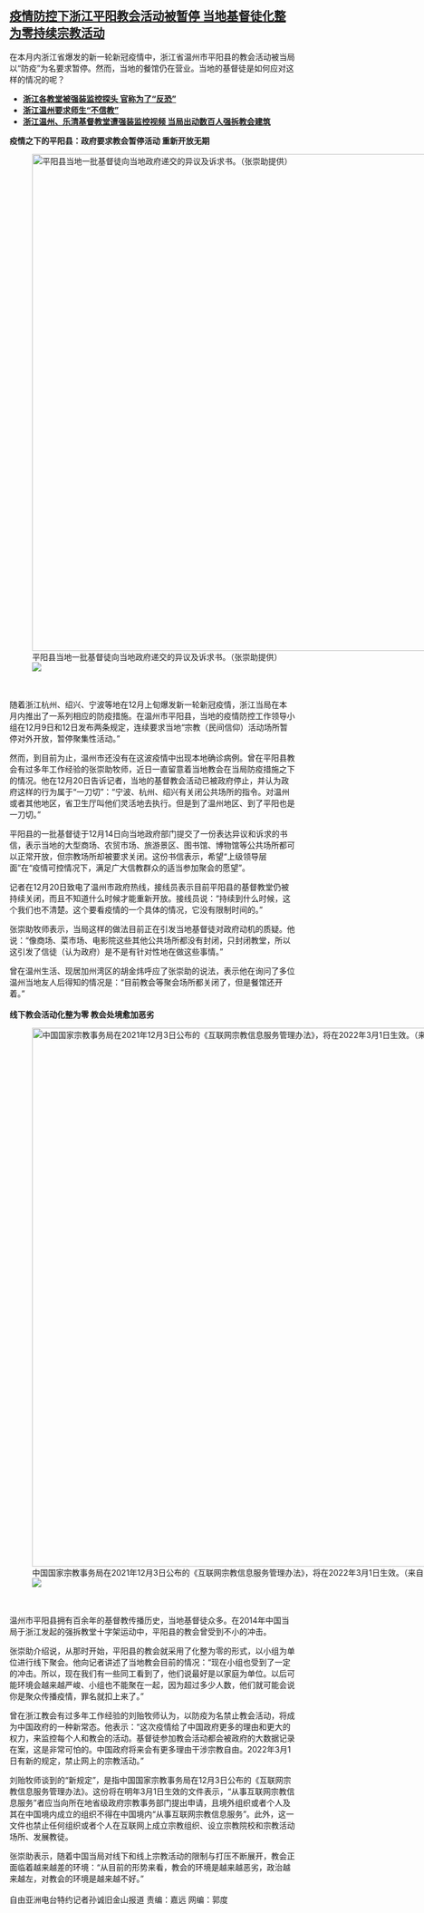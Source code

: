 <!--1640115305000-->
[疫情防控下浙江平阳教会活动被暂停 当地基督徒化整为零持续宗教活动](https://www.rfa.org/mandarin/yataibaodao/shehui/sc-12212021143336.html)
------

<p>在本月内浙江省爆发的新一轮新冠疫情中，浙江省温州市平阳县的教会活动被当局以“防疫”为名要求暂停。然而，当地的餐馆仍在营业。当地的基督徒是如何应对这样的情况的呢？</p><ul><li><strong><a href="https://www.rfa.org/mandarin/yataibaodao/shehui/ql1-03252017123331.html">浙江各教堂被强装监控探头 官称为了“反恐”</a></strong></li><li><strong><a href="https://www.rfa.org/mandarin/yataibaodao/shehui/yf1-09252018095222.html">浙江温州要求师生“不信教”</a></strong></li><li><a href="https://www.rfa.org/mandarin/yataibaodao/shehui/ql1-03302017101948.html"><strong>浙江温州、乐清基督教堂遭强装监控视频 当局出动数百人强拆教会建筑</strong></a></li></ul><p></p><p><strong>疫情之下的平阳县：政府要求教会暂停活动 重新开放无期</strong></p><p><figure class="image-richtext image-inline captioned" style="width:1125px;"><img alt="平阳县当地一批基督徒向当地政府递交的异议及诉求书。（张崇助提供）" height="877" src="https://www.rfa.org/mandarin/yataibaodao/shehui/sc-12212021143336.html/m1221-sc1.jpg/@@images/03ddd0e1-2560-43f2-b3e5-d7931268b7f4.jpeg" title="2" width="1125"/><figcaption class="image-caption">平阳县当地一批基督徒向当地政府递交的异议及诉求书。（张崇助提供）</figcaption><small></small><div id="zoomattribute"><a data-caption="平阳县当地一批基督徒向当地政府递交的异议及诉求书。（张崇助提供）" data-fancybox="" href="https://www.rfa.org/mandarin/yataibaodao/shehui/sc-12212021143336.html/m1221-sc1.jpg" id="single_image" title="平阳县当地一批基督徒向当地政府递交的异议及诉求书。（张崇助提供）"><img src="/++plone++rfa-resources/img/icon-zoom.png"/></a></div></figure><br/><br/>随着浙江杭州、绍兴、宁波等地在12月上旬爆发新一轮新冠疫情，浙江当局在本月内推出了一系列相应的防疫措施。在温州市平阳县，当地的疫情防控工作领导小组在12月9日和12日发布两条规定，连续要求当地“宗教（民间信仰）活动场所暂停对外开放，暂停聚集性活动。”</p><p>然而，到目前为止，温州市还没有在这波疫情中出现本地确诊病例。曾在平阳县教会有过多年工作经验的张崇助牧师，近日一直留意着当地教会在当局防疫措施之下的情况。他在12月20日告诉记者，当地的基督教会活动已被政府停止，并认为政府这样的行为属于“一刀切”：“宁波、杭州、绍兴有关闭公共场所的指令。对温州或者其他地区，省卫生厅叫他们灵活地去执行。但是到了温州地区、到了平阳也是一刀切。”</p><p>平阳县的一批基督徒于12月14日向当地政府部门提交了一份表达异议和诉求的书信，表示当地的大型商场、农贸市场、旅游景区、图书馆、博物馆等公共场所都可以正常开放，但宗教场所却被要求关闭。这份书信表示，希望“上级领导层面”在“疫情可控情况下，满足广大信教群众的适当参加聚会的愿望”。</p><p>记者在12月20日致电了温州市政府热线，接线员表示目前平阳县的基督教堂仍被持续关闭，而且不知道什么时候才能重新开放。接线员说：“持续到什么时候，这个我们也不清楚。这个要看疫情的一个具体的情况，它没有限制时间的。”</p><p>张崇助牧师表示，当局这样的做法目前正在引发当地基督徒对政府动机的质疑。他说：“像商场、菜市场、电影院这些其他公共场所都没有封闭，只封闭教堂，所以这引发了信徒（认为政府）是不是有针对性地在做这些事情。”</p><p>曾在温州生活、现居加州湾区的胡金炜呼应了张崇助的说法，表示他在询问了多位温州当地友人后得知的情况是：“目前教会等聚会场所都关闭了，但是餐馆还开着。”<br/><br/><strong>线下教会活动化整为零 教会处境愈加恶劣</strong></p><p><figure class="image-richtext image-inline captioned" style="width:1056px;"><img alt="中国国家宗教事务局在2021年12月3日公布的《互联网宗教信息服务管理办法》，将在2022年3月1日生效。（来自中国国家宗教事务局网站）" height="951" src="https://www.rfa.org/mandarin/yataibaodao/shehui/sc-12212021143336.html/m1221-sc2.jpg/@@images/d5c818d5-b76a-4f9d-881c-b914c4357064.jpeg" title="3" width="1056"/><figcaption class="image-caption">中国国家宗教事务局在2021年12月3日公布的《互联网宗教信息服务管理办法》，将在2022年3月1日生效。（来自中国国家宗教事务局网站）</figcaption><small></small><div id="zoomattribute"><a data-caption="中国国家宗教事务局在2021年12月3日公布的《互联网宗教信息服务管理办法》，将在2022年3月1日生效。（来自中国国家宗教事务局网站）" data-fancybox="" href="https://www.rfa.org/mandarin/yataibaodao/shehui/sc-12212021143336.html/m1221-sc2.jpg" id="single_image" title="中国国家宗教事务局在2021年12月3日公布的《互联网宗教信息服务管理办法》，将在2022年3月1日生效。（来自中国国家宗教事务局网站）"><img src="/++plone++rfa-resources/img/icon-zoom.png"/></a></div></figure><br/><br/>温州市平阳县拥有百余年的基督教传播历史，当地基督徒众多。在2014年中国当局于浙江发起的强拆教堂十字架运动中，平阳县的教会曾受到不小的冲击。</p><p>张崇助介绍说，从那时开始，平阳县的教会就采用了化整为零的形式，以小组为单位进行线下聚会。他向记者讲述了当地教会目前的情况：“现在小组也受到了一定的冲击。所以，现在我们有一些同工看到了，他们说最好是以家庭为单位。以后可能环境会越来越严峻、小组也不能聚在一起，因为超过多少人数，他们就可能会说你是聚众传播疫情，罪名就扣上来了。”</p><p>曾在浙江教会有过多年工作经验的刘贻牧师认为，以防疫为名禁止教会活动，将成为中国政府的一种新常态。他表示：“这次疫情给了中国政府更多的理由和更大的权力，来监控每个人和教会的活动。基督徒参加教会活动都会被政府的大数据记录在案，这是非常可怕的。中国政府将来会有更多理由干涉宗教自由。2022年3月1日有新的规定，禁止网上的宗教活动。”</p><p>刘贻牧师谈到的“新规定”，是指中国国家宗教事务局在12月3日公布的《互联网宗教信息服务管理办法》。这份将在明年3月1日生效的文件表示，“从事互联网宗教信息服务”者应当向所在地省级政府宗教事务部门提出申请，且境外组织或者个人及其在中国境内成立的组织不得在中国境内“从事互联网宗教信息服务”。此外，这一文件也禁止任何组织或者个人在互联网上成立宗教组织、设立宗教院校和宗教活动场所、发展教徒。</p><p>张崇助表示，随着中国当局对线下和线上宗教活动的限制与打压不断展开，教会正面临着越来越差的环境：“从目前的形势来看，教会的环境是越来越恶劣，政治越来越左，对教会的环境是越来越不好。”<br/><br/>自由亚洲电台特约记者孙诚旧金山报道 责编：嘉远 网编：郭度</p>
